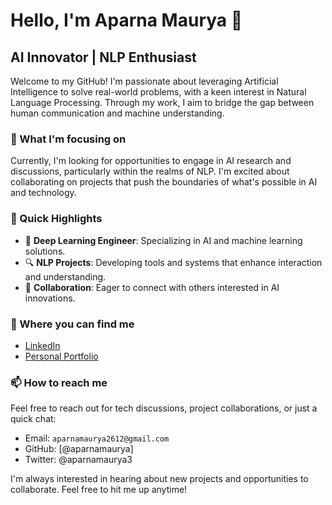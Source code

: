 # Hello, I'm Aparna Maurya 👋

## AI Innovator | NLP Enthusiast

Welcome to my GitHub! I'm passionate about leveraging Artificial Intelligence to solve real-world problems, with a keen interest in Natural Language Processing. Through my work, I aim to bridge the gap between human communication and machine understanding.

### 🌱 What I'm focusing on

Currently, I'm looking for opportunities to engage in AI research and discussions, particularly within the realms of NLP. I'm excited about collaborating on projects that push the boundaries of what's possible in AI and technology.

### 🚀 Quick Highlights

- 📖 **Deep Learning Engineer**: Specializing in AI and machine learning solutions.
- 🔍 **NLP Projects**: Developing tools and systems that enhance interaction and understanding.
- 🤝 **Collaboration**: Eager to connect with others interested in AI innovations.

### 💼 Where you can find me

- [LinkedIn](https://www.linkedin.com/in/aparna-maurya-02612/)
- [Personal Portfolio](https://aparnamaurya.github.io/)

### 📫 How to reach me

Feel free to reach out for tech discussions, project collaborations, or just a quick chat:
- Email: `aparnamaurya2612@gmail.com`
- GitHub: [@aparnamaurya]
- Twitter: @aparnamaurya3

  
I'm always interested in hearing about new projects and opportunities to collaborate. Feel free to hit me up anytime!
